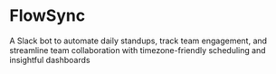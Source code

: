 # FlowSync
 A Slack bot to automate daily standups, track team engagement, and streamline team collaboration with timezone-friendly scheduling and insightful dashboards
